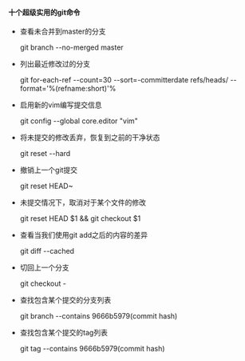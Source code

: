 #### 十个超级实用的git命令

- 查看未合并到master的分支

  git branch --no-merged master

- 列出最近修改过的分支
  
  git for-each-ref --count=30 --sort=-committerdate refs/heads/ --format='%(refname:short)'%
  
- 启用新的vim编写提交信息
  
  git config --global core.editor "vim"
  
- 将未提交的修改丢弃，恢复到之前的干净状态

  git reset --hard
  
- 撤销上一个git提交
  
  git reset HEAD~
  
- 未提交情况下，取消对于某个文件的修改

  git reset HEAD $1 && git checkout $1

- 查看当我们使用git add之后的内容的差异
  
  git diff --cached
  
- 切回上一个分支
  
  git checkout -
  
- 查找包含某个提交的分支列表
  
  git branch --contains  9666b5979(commit hash)
  
- 查找包含某个提交的tag列表

  git tag --contains 9666b5979(commit hash)
  